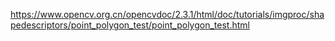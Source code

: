 https://www.opencv.org.cn/opencvdoc/2.3.1/html/doc/tutorials/imgproc/shapedescriptors/point_polygon_test/point_polygon_test.html
